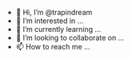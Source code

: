 - 👋 Hi, I’m @trapindream
- 👀 I’m interested in ...
- 🌱 I’m currently learning ...
- 💞️ I’m looking to collaborate on ...
- 📫 How to reach me ...

<!---
trapindream/trapindream is a ✨ special ✨ repository because its `README.md` (this file) appears on your GitHub profile.
You can click the Preview link to take a look at your changes.
--->
